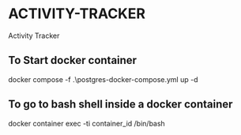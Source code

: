 # ACTIVITY-TRACKER

Activity Tracker

## To Start docker container

docker compose -f .\postgres-docker-compose.yml up -d

## To go to bash shell inside a docker container

docker container exec -ti container_id /bin/bash
